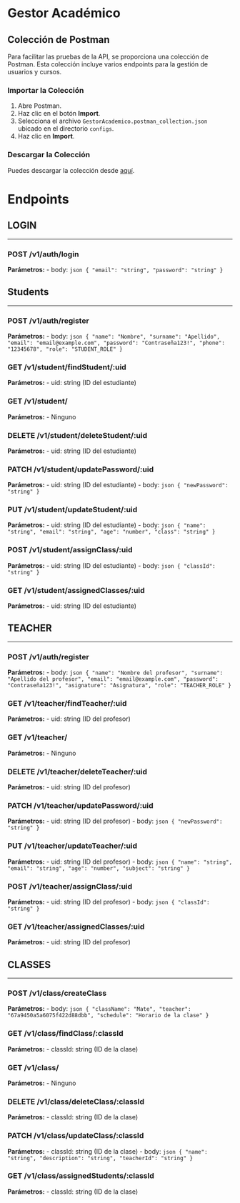 # Gestor Académico

## Colección de Postman
Para facilitar las pruebas de la API, se proporciona una colección de Postman. Esta colección incluye varios endpoints para la gestión de usuarios y cursos.

### Importar la Colección
1. Abre Postman.
2. Haz clic en el botón **Import**.
3. Selecciona el archivo `GestorAcademico.postman_collection.json` ubicado en el directorio `configs`.
4. Haz clic en **Import**.

### Descargar la Colección
Puedes descargar la colección desde [aquí](configs/GestorAcademico.postman_collection.json).

# Endpoints

## LOGIN
----------------------------------------
### POST /v1/auth/login
  **Parámetros:**
    - body: 
      ```json
      {
        "email": "string",
        "password": "string"
      }
      ```

## Students
----------------------------------------
### POST /v1/auth/register
  **Parámetros:**
    - body: 
      ```json
      {
        "name": "Nombre",
        "surname": "Apellido",
        "email": "email@example.com",
        "password": "Contraseña123!",
        "phone": "12345678",
        "role": "STUDENT_ROLE"
      }
      ```

### GET /v1/student/findStudent/:uid
  **Parámetros:**
    - uid: string (ID del estudiante)

### GET /v1/student/
  **Parámetros:**
    - Ninguno

### DELETE /v1/student/deleteStudent/:uid
  **Parámetros:**
    - uid: string (ID del estudiante)

### PATCH /v1/student/updatePassword/:uid
  **Parámetros:**
    - uid: string (ID del estudiante)
    - body: 
      ```json
      {
        "newPassword": "string"
      }
      ```

### PUT /v1/student/updateStudent/:uid
  **Parámetros:**
    - uid: string (ID del estudiante)
    - body: 
      ```json
      {
        "name": "string",
        "email": "string",
        "age": "number",
        "class": "string"
      }
      ```

### POST /v1/student/assignClass/:uid
  **Parámetros:**
    - uid: string (ID del estudiante)
    - body: 
      ```json
      {
        "classId": "string"
      }
      ```

### GET /v1/student/assignedClasses/:uid
  **Parámetros:**
    - uid: string (ID del estudiante)

## TEACHER
----------------------------------------
### POST /v1/auth/register
  **Parámetros:**
    - body: 
      ```json
      {
        "name": "Nombre del profesor",
        "surname": "Apellido del profesor",
        "email": "email@example.com",
        "password": "Contraseña123!",
        "asignature": "Asignatura",
        "role": "TEACHER_ROLE"
      }
      ```

### GET /v1/teacher/findTeacher/:uid
  **Parámetros:**
    - uid: string (ID del profesor)

### GET /v1/teacher/
  **Parámetros:**
    - Ninguno

### DELETE /v1/teacher/deleteTeacher/:uid
  **Parámetros:**
    - uid: string (ID del profesor)

### PATCH /v1/teacher/updatePassword/:uid
  **Parámetros:**
    - uid: string (ID del profesor)
    - body: 
      ```json
      {
        "newPassword": "string"
      }
      ```

### PUT /v1/teacher/updateTeacher/:uid
  **Parámetros:**
    - uid: string (ID del profesor)
    - body: 
      ```json
      {
        "name": "string",
        "email": "string",
        "age": "number",
        "subject": "string"
      }
      ```

### POST /v1/teacher/assignClass/:uid
  **Parámetros:**
    - uid: string (ID del profesor)
    - body: 
      ```json
      {
        "classId": "string"
      }
      ```

### GET /v1/teacher/assignedClasses/:uid
  **Parámetros:**
    - uid: string (ID del profesor)

## CLASSES
----------------------------------------
### POST /v1/class/createClass
  **Parámetros:**
    - body: 
      ```json
      {
        "className": "Mate",
        "teacher": "67a9450a5a6075f422d88dbb",
        "schedule": "Horario de la clase"
      }
      ```

### GET /v1/class/findClass/:classId
  **Parámetros:**
    - classId: string (ID de la clase)

### GET /v1/class/
  **Parámetros:**
    - Ninguno

### DELETE /v1/class/deleteClass/:classId
  **Parámetros:**
    - classId: string (ID de la clase)

### PATCH /v1/class/updateClass/:classId
  **Parámetros:**
    - classId: string (ID de la clase)
    - body: 
      ```json
      {
        "name": "string",
        "description": "string",
        "teacherId": "string"
      }
      ```

### GET /v1/class/assignedStudents/:classId
  **Parámetros:**
    - classId: string (ID de la clase)
